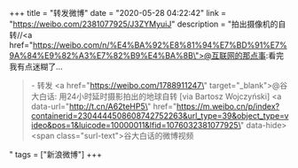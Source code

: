 +++
title = "转发微博"
date = "2020-05-28 04:22:42"
link = "https://weibo.com/2381077925/J3ZYMyuiJ"
description = "拍出摄像机的自转//<a href=\"https://weibo.com/n/%E4%BA%92%E8%81%94%E7%BD%91%E7%9A%84%E9%82%A3%E7%82%B9%E4%BA%8B\">@互联网的那点事</a>:看完我有点迷糊了...<br><blockquote> - 转发 <a href=\"https://weibo.com/1788911247\" target=\"_blank\">@谷大白话</a>: 用24小时延时摄影拍出的地球自转 [via Bartosz Wojczyński] <a data-url=\"http://t.cn/A62teHP5\" href=\"https://m.weibo.cn/p/index?containerid=2304444508608742752263&url_type=39&object_type=video&pos=1&luicode=10000011&lfid=1076032381077925\" data-hide><span class=\"surl-text\">谷大白话的微博视频</span></a> </blockquote>"
tags = ["新浪微博"]
+++
